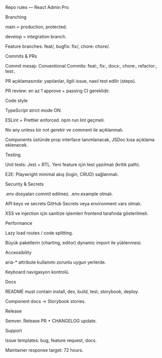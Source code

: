 Repo rules — React Admin Pro

Branching

main = production, protected.

develop = integration branch.

Feature branches: feat/<short-desc>, bugfix: fix/<short-desc>, chore: chore/<short-desc>.

Commits & PRs

Commit mesajı: Conventional Commits: feat:, fix:, docs:, chore:, refactor:, test:.

PR açıklamasında: yapılanlar, ilgili issue, nasıl test edilir (steps).

PR review: en az 1 approve + passing CI gereklidir.

Code style

TypeScript strict mode ON.

ESLint + Prettier enforced. npm run lint geçmeli.

No any unless bir not gerekir ve comment ile açıklanmalı.

Components üstünde prop interface tanımlanacak, JSDoc kısa açıklama eklenecek.

Testing

Unit tests: Jest + RTL. Yeni feature için test yazılmalı (kritik path).

E2E: Playwright minimal akış (login, CRUD) sağlanmalı.

Security & Secrets

.env dosyaları commit edilmez. .env.example olmalı.

API keys ve secrets GitHub Secrets veya environment vars olmalı.

XSS ve injection için sanitize işlemleri frontend tarafında gösterilmeli.

Performance

Lazy load routes / code splitting.

Büyük paketlerin (charting, editor) dynamic import ile yüklenmesi.

Accessibility

aria-* attribute kullanımı zorunlu uygun yerlerde.

Keyboard navigasyon kontrolü.

Docs

README must contain install, dev, build, test, storybook, deploy.

Component docs -> Storybook stories.

Release

Semver. Release PR + CHANGELOG update.

Support

Issue templates: bug, feature request, docs.

Maintainer response target: 72 hours.